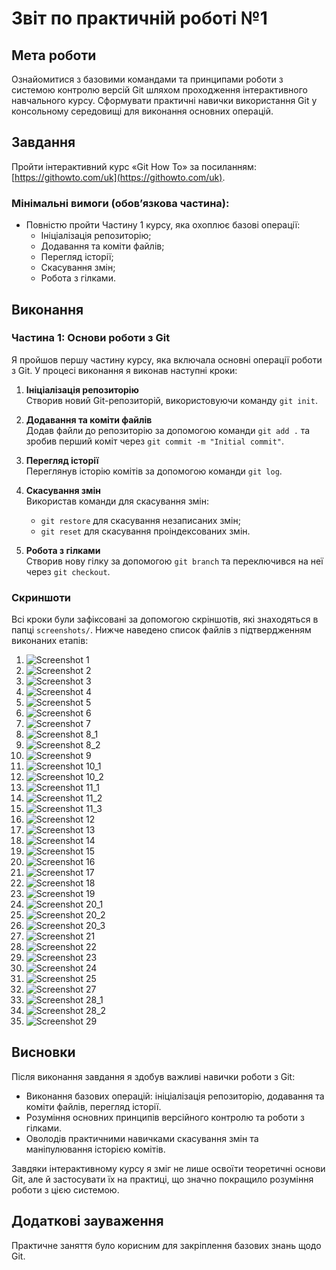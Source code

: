 # Звіт по практичній роботі №1

## Мета роботи

Ознайомитися з базовими командами та принципами роботи з системою контролю версій Git шляхом проходження інтерактивного навчального курсу. Сформувати практичні навички використання Git у консольному середовищі для виконання основних операцій.

## Завдання

Пройти інтерактивний курс «Git How To» за посиланням: [https://githowto.com/uk](https://githowto.com/uk).

### Мінімальні вимоги (обов’язкова частина):
- Повністю пройти Частину 1 курсу, яка охоплює базові операції:
  - Ініціалізація репозиторію;
  - Додавання та коміти файлів;
  - Перегляд історії;
  - Скасування змін;
  - Робота з гілками.

## Виконання

### Частина 1: Основи роботи з Git
Я пройшов першу частину курсу, яка включала основні операції роботи з Git. У процесі виконання я виконав наступні кроки:

1. **Ініціалізація репозиторію**  
   Створив новий Git-репозиторій, використовуючи команду `git init`.
   
2. **Додавання та коміти файлів**  
   Додав файли до репозиторію за допомогою команди `git add .` та зробив перший коміт через `git commit -m "Initial commit"`.

3. **Перегляд історії**  
   Переглянув історію комітів за допомогою команди `git log`.

4. **Скасування змін**  
   Використав команди для скасування змін: 
   - `git restore` для скасування незаписаних змін;
   - `git reset` для скасування проіндексованих змін.

5. **Робота з гілками**  
   Створив нову гілку за допомогою `git branch` та переключився на неї через `git checkout`.

### Скриншоти
Всі кроки були зафіксовані за допомогою скріншотів, які знаходяться в папці `screenshots/`. Нижче наведено список файлів з підтвердженням виконаних етапів:

1. ![Screenshot 1](screenshots/Screenshot_1.png)
2. ![Screenshot 2](screenshots/Screenshot_2.png)
3. ![Screenshot 3](screenshots/Screenshot_3.png)
4. ![Screenshot 4](screenshots/Screenshot_4.png)
5. ![Screenshot 5](screenshots/Screenshot_5.png)
6. ![Screenshot 6](screenshots/Screenshot_6.png)
7. ![Screenshot 7](screenshots/Screenshot_7.png)
8. ![Screenshot 8_1](screenshots/Screenshot_8_1.png)
9. ![Screenshot 8_2](screenshots/Screenshot_8_2.png)
10. ![Screenshot 9](screenshots/Screenshot_9.png)
11. ![Screenshot 10_1](screenshots/Screenshot_10_1.png)
12. ![Screenshot 10_2](screenshots/Screenshot_10_2.png)
13. ![Screenshot 11_1](screenshots/Screenshot_11_1.png)
14. ![Screenshot 11_2](screenshots/Screenshot_11_2.png)
15. ![Screenshot 11_3](screenshots/Screenshot_11_3.png)
16. ![Screenshot 12](screenshots/Screenshot_12.png)
17. ![Screenshot 13](screenshots/Screenshot_13.png)
18. ![Screenshot 14](screenshots/Screenshot_14.png)
19. ![Screenshot 15](screenshots/Screenshot_15.png)
20. ![Screenshot 16](screenshots/Screenshot_16.png)
21. ![Screenshot 17](screenshots/Screenshot_17.png)
22. ![Screenshot 18](screenshots/Screenshot_18.png)
23. ![Screenshot 19](screenshots/Screenshot_19.png)
24. ![Screenshot 20_1](screenshots/Screenshot_20_1.png)
25. ![Screenshot 20_2](screenshots/Screenshot_20_2.png)
26. ![Screenshot 20_3](screenshots/Screenshot_20_3.png)
27. ![Screenshot 21](screenshots/Screenshot_21.png)
28. ![Screenshot 22](screenshots/Screenshot_22.png)
29. ![Screenshot 23](screenshots/Screenshot_23.png)
30. ![Screenshot 24](screenshots/Screenshot_24.png)
31. ![Screenshot 25](screenshots/Screenshot_25.png)
32. ![Screenshot 27](screenshots/Screenshot_27.png)
33. ![Screenshot 28_1](screenshots/Screenshot_28_1.png)
34. ![Screenshot 28_2](screenshots/Screenshot_28_2.png)
35. ![Screenshot 29](screenshots/Screenshot_29.png)

## Висновки

Після виконання завдання я здобув важливі навички роботи з Git:
- Виконання базових операцій: ініціалізація репозиторію, додавання та коміти файлів, перегляд історії.
- Розуміння основних принципів версійного контролю та роботи з гілками.
- Оволодів практичними навичками скасування змін та маніпулювання історією комітів.

Завдяки інтерактивному курсу я зміг не лише освоїти теоретичні основи Git, але й застосувати їх на практиці, що значно покращило розуміння роботи з цією системою.

## Додаткові зауваження

Практичне заняття було корисним для закріплення базових знань щодо Git.
